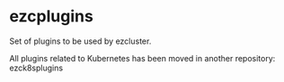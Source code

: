 # ezcplugins

Set of plugins to be used by ezcluster.

All plugins related to Kubernetes has been moved in another repository: ezck8splugins

